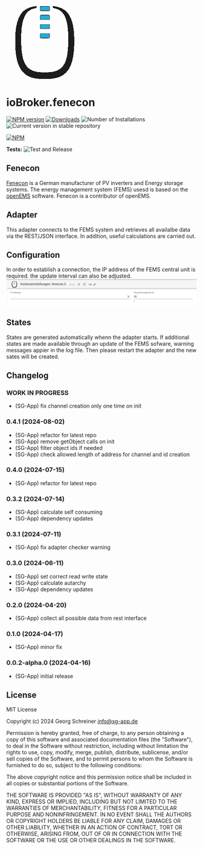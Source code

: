 ![Logo](admin/fenecon.png)

# ioBroker.fenecon

[![NPM version](https://img.shields.io/npm/v/iobroker.fenecon.svg)](https://www.npmjs.com/package/iobroker.fenecon)
[![Downloads](https://img.shields.io/npm/dm/iobroker.fenecon.svg)](https://www.npmjs.com/package/iobroker.fenecon)
![Number of Installations](https://iobroker.live/badges/fenecon-installed.svg)
![Current version in stable repository](https://iobroker.live/badges/fenecon-stable.svg)

[![NPM](https://nodei.co/npm/iobroker.fenecon.png?downloads=true)](https://nodei.co/npm/iobroker.fenecon/)

**Tests:** ![Test and Release](https://github.com/sg-app/ioBroker.fenecon/workflows/Test%20and%20Release/badge.svg)

## Fenecon

[Fenecon](https://fenecon.de) is a German manufacturer of PV inverters and Energy storage systems. The energy management system (FEMS) usesd is based on the [openEMS](https://github.com/OpenEMS/openems) software.
Fenecon is a contributor of openEMS.

## Adapter

This adapter connects to the FEMS system and retrieves all availalbe data via the REST/JSON interface.
In addition, useful calculations are carried out.

## Configuration

In order to establish a connection, the IP address of the FEMS central unit is required. the update interval can also be adjusted.
![fenecon configuration](img/configpage.png)

## States

States are generated automatically whenn the adapter starts. If additional states are made available through an update of the FEMS sofware, warning messages appier in the log file. Then please restart the adapter and the new sates will be created.

## Changelog

<!--
	Placeholder for the next version (at the beginning of the line):
	### **WORK IN PROGRESS**
-->

### **WORK IN PROGRESS**

-   (SG-App) fix channel creation only one time on init

### 0.4.1 (2024-08-02)

-   (SG-App) refactor for latest repo
-   (SG-App) remove getObject calls on init
-   (SG-App) filter object ids if needed
-   (SG-App) check allowed length of address for channel and id creation

### 0.4.0 (2024-07-15)

-   (SG-App) refactor for latest repo

### 0.3.2 (2024-07-14)

-   (SG-App) calculate self consuming
-   (SG-App) dependency updates

### 0.3.1 (2024-07-11)

-   (SG-App) fix adapter checker warning

### 0.3.0 (2024-06-11)

-   (SG-App) set correct read write state
-   (SG-App) calculate autarchy
-   (SG-App) dependency updates

### 0.2.0 (2024-04-20)

-   (SG-App) collect all possible data from rest interface

### 0.1.0 (2024-04-17)

-   (SG-App) minor fix

### 0.0.2-alpha.0 (2024-04-16)

-   (SG-App) initial release

## License

MIT License

Copyright (c) 2024 Georg Schreiner <info@sg-app.de>

Permission is hereby granted, free of charge, to any person obtaining a copy
of this software and associated documentation files (the "Software"), to deal
in the Software without restriction, including without limitation the rights
to use, copy, modify, merge, publish, distribute, sublicense, and/or sell
copies of the Software, and to permit persons to whom the Software is
furnished to do so, subject to the following conditions:

The above copyright notice and this permission notice shall be included in all
copies or substantial portions of the Software.

THE SOFTWARE IS PROVIDED "AS IS", WITHOUT WARRANTY OF ANY KIND, EXPRESS OR
IMPLIED, INCLUDING BUT NOT LIMITED TO THE WARRANTIES OF MERCHANTABILITY,
FITNESS FOR A PARTICULAR PURPOSE AND NONINFRINGEMENT. IN NO EVENT SHALL THE
AUTHORS OR COPYRIGHT HOLDERS BE LIABLE FOR ANY CLAIM, DAMAGES OR OTHER
LIABILITY, WHETHER IN AN ACTION OF CONTRACT, TORT OR OTHERWISE, ARISING FROM,
OUT OF OR IN CONNECTION WITH THE SOFTWARE OR THE USE OR OTHER DEALINGS IN THE
SOFTWARE.
